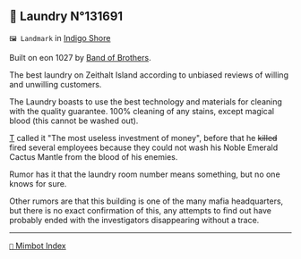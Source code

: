 ## 🧼 Laundry N°131691

`🖼️ Landmark` in [Indigo Shore](<https://zeithalt.github.io/r/indigo_shore.html>)

Built on eon 1027 by [Band of Brothers](<https://zeithalt.github.io/r/band_of_brothers.html>).

The best laundry on Zeithalt Island according to unbiased reviews of willing and unwilling customers. 

The Laundry boasts to use the best technology and materials for cleaning with the quality guarantee. 100% cleaning of any stains, except magical blood (this cannot be washed out).

[T](<https://zeithalt.github.io/r/t.html>) called it "The most useless investment of money", before that he ~~killed~~ fired several employees because they could not wash his Noble Emerald Cactus Mantle from the blood of his enemies.

Rumor has it that the laundry room number means something, but no one knows for sure.

Other rumors are that this building is one of the many mafia headquarters, but there is no exact confirmation of this, any attempts to find out have probably ended with the investigators disappearing without a trace.

-----
[`📑` Mimbot Index](<https://zeithalt.github.io/r/#2871>)
<!---
keywords: mafia
aliases: 
-->